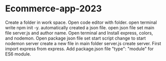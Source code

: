 # Ecommerce-app-2023
Create a folder in work space.
Open code editor with folder.
open terminal write npm init -y.
automatically created a json file.
open json file 
set main file server.js and author name.
Open terminal and Install express, colors, and nodemon.
Open package json file set start script change to start nodemon server 
create a new file in main folder server.js
create server.
First import express from express.
Add package.json file "type": "module" for ES6 module.

